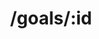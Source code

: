 ---
title: /goals/:id
position: 3.4
type: put
description: Update Goal
parameters:
  - name: name
    content: Goal name
  - name: description
    content: A short description about the goal
  - name: iconUrl
    content: URL for the an icon of the goal
content_markdown: |-
  Update an existing goal in the database.
left_code_blocks:
  - code_block: |-
      $.ajax({
        "url": "http://api.kapitalwise.com/goals/3",
        "type": "PUT",
        "data": {
          "token": "YOUR_APP_KEY",
      "name": "Pay car loan",
      "description": "this is a goal",
      "iconUrl": "abc.com/icon"
        },
        "success": function(data) {
          alert(data);
        }
      });
    title: jQuery
    language: javascript
right_code_blocks:
  - code_block: |2-
      {
        "id": 3,
        "name": "Pay car loan",
        "description": "this is a goal",
        "iconUrl": "abc.com/icon",
        "status": "ACTIVE"
      }
    title: Response
    language: json
  - code_block: |2-
      {
        "error": true,
        "message": "Goal doesn't exist"
      }
    title: Error
    language: json
---